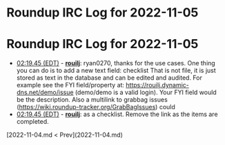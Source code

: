 # Roundup IRC Log for 2022-11-05 #
# Roundup IRC Log for 2022-11-05
* <a href="#02:19.45" id="02:19.45">02:19.45 (EDT)</a> - __[rouilj](https://github.com/rouilj)__: ryan0270, thanks for the use cases. One thing you can do is to add a new text field: checklist That is not  file, it is just stored as text in the database and can be edited and audited. For example see the FYI field/property at: <https://rouilj.dynamic-dns.net/demo/issue> (demo/demo is a valid login). Your FYI field would be the description. Also a multilink to grabbag issues (<https://wiki.roundup-tracker.org/GrabBagIssues>) could
* <a href="#02:19.45" id="02:19.45">02:19.45 (EDT)</a> - __[rouilj](https://github.com/rouilj)__: as a checklist. Remove the link as the items are completed.

<div class="inpage-footer">
[2022-11-04.md < Prev](2022-11-04.md)
</div>
